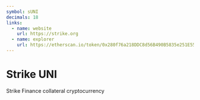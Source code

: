```yaml
---
symbol: sUNI
decimals: 18
links:
  - name: website
    url: https://strike.org
  - name: explorer
    url: https://etherscan.io/token/0x280f76a218DDC8d56B490B5835e251E55a2e8F8d
---
```


# Strike UNI

Strike Finance collateral cryptocurrency
